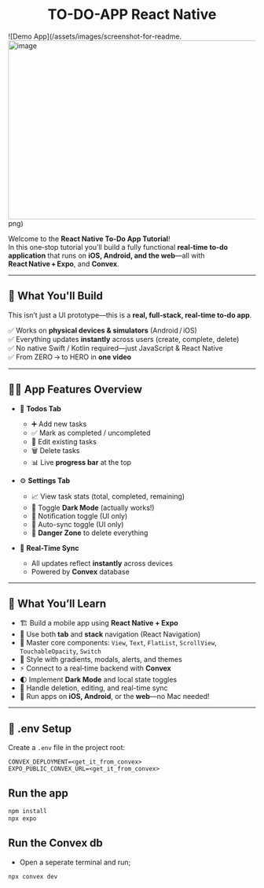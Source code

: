 <h1 align="center"> TO-DO-APP React Native </h1>

![Demo App](/assets/images/screenshot-for-readme.<img width="555" height="363" alt="image" src="https://github.com/user-attachments/assets/9b772eeb-0a0b-4e38-8532-99247daf5808" />
png)

Welcome to the **React Native To‑Do App Tutorial**!  
In this one‑stop tutorial you’ll build a fully functional **real‑time to‑do application** that runs on **iOS, Android, and the web**—all with **React Native + Expo**, and **Convex**.

---

## 🎯 What You'll Build

This isn’t just a UI prototype—this is a **real, full‑stack, real‑time to‑do app**.

✅ Works on **physical devices & simulators** (Android / iOS)  
✅ Everything updates **instantly** across users (create, complete, delete)  
✅ No native Swift / Kotlin required—just JavaScript & React Native  
✅ From ZERO → to HERO in **one video**

---

## 🧑‍🍳 App Features Overview

- 📝 **Todos Tab**

  - ➕ Add new tasks
  - ✅ Mark as completed / uncompleted
  - 📝 Edit existing tasks
  - 🗑️ Delete tasks
  - 📊 Live **progress bar** at the top

- ⚙️ **Settings Tab**

  - 📈 View task stats (total, completed, remaining)
  - 🌙 Toggle **Dark Mode** (actually works!)
  - 🔔 Notification toggle (UI only)
  - 🔄 Auto-sync toggle (UI only)
  - 🚨 **Danger Zone** to delete everything

- 🔄 **Real-Time Sync**
  - All updates reflect **instantly** across devices
  - Powered by **Convex** database

---

## 🧠 What You’ll Learn

- 🏗️ Build a mobile app using **React Native + Expo**
- 🧭 Use both **tab** and **stack** navigation (React Navigation)
- 🧱 Master core components: `View`, `Text`, `FlatList`, `ScrollView`, `TouchableOpacity`, `Switch`
- 🌈 Style with gradients, modals, alerts, and themes
- ⚡ Connect to a real‑time backend with **Convex**
- 🌓 Implement **Dark Mode** and local state toggles
- 🧹 Handle deletion, editing, and real-time sync
- 📱 Run apps on **iOS, Android**, or the **web**—no Mac needed!

---

## 📁 .env Setup

Create a `.env` file in the project root:

```env
CONVEX_DEPLOYMENT=<get_it_from_convex>
EXPO_PUBLIC_CONVEX_URL=<get_it_from_convex>
```

## Run the app

```bash
npm install
npx expo
```

## Run the Convex db

- Open a seperate terminal and run;

```bash
npx convex dev
```
